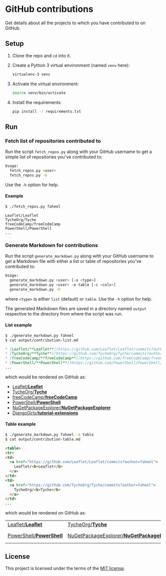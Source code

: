 # GitHub contributions
Get details about all the projects to which you have contributed to on GitHub.

## Setup
1. Clone the repo and `cd` into it.

2. Create a Python 3 virtual environment (named `venv` here):
   ```bash
   virtualenv-3 venv
   ```

3. Activate the virtual environment:
   ```bash
   source venv/bin/activate
   ```

4. Install the requirements:
   ```bash
   pip install -r requirements.txt
   ```

## Run
### Fetch list of repositories contributed to
Run the script `fetch_repos.py` along with your GitHub username to get a simple
list of repositories you've contributed to:
```bash
Usage:
  fetch_repos.py <user>
  fetch_repos.py -h
```
Use the `-h` option for help.

#### Example
```bash
$ ./fetch_repos.py faheel
```
```
Leaflet/Leaflet
TycheOrg/Tyche
freeCodeCamp/freeCodeCamp
PowerShell/PowerShell
...
```

### Generate Markdown for contributions
Run the script `generate_markdown.py` along with your GitHub username to get a
Markdown file with either a list or table of repositories you've contributed
to:
```bash
Usage:
  generate_markdown.py <user> [-o <type>]
  generate_markdown.py <user> -o table [-c <cols>]
  generate_markdown.py -h
```
where `<type>` is either `list` (default) or `table`. Use the `-h` option for help.

The generated Markdown files are saved in a directory named `output` respective
to the directory from where the script was run.

#### List example
```bash
$ ./generate_markdown.py faheel
$ cat output/contribution-list.md
```
```markdown
* [Leaflet/**Leaflet**](https://github.com/Leaflet/Leaflet/commits?author=faheel)
* [TycheOrg/**Tyche**](https://github.com/TycheOrg/Tyche/commits?author=faheel)
* [freeCodeCamp/**freeCodeCamp**](https://github.com/freeCodeCamp/freeCodeCamp/commits?author=faheel)
* [PowerShell/**PowerShell**](https://github.com/PowerShell/PowerShell/commits?author=faheel)
...
```
which would be rendered on GitHub as:
* [Leaflet/**Leaflet**](https://github.com/Leaflet/Leaflet/commits?author=faheel)
* [TycheOrg/**Tyche**](https://github.com/TycheOrg/Tyche/commits?author=faheel)
* [freeCodeCamp/**freeCodeCamp**](https://github.com/freeCodeCamp/freeCodeCamp/commits?author=faheel)
* [PowerShell/**PowerShell**](https://github.com/PowerShell/PowerShell/commits?author=faheel)
* [NuGetPackageExplorer/**NuGetPackageExplorer**](https://github.com/NuGetPackageExplorer/NuGetPackageExplorer/commits?author=faheel)
* [DjangoGirls/**tutorial-extensions**](https://github.com/DjangoGirls/tutorial-extensions/commits?author=faheel)

#### Table example
```bash
$ ./generate_markdown.py faheel -o table
$ cat output/contribution-table.md
```
```HTML
<table>
<tr>
<td>
  <a href="https://github.com/Leaflet/Leaflet/commits?author=faheel">
    Leaflet/<b>Leaflet</b>
  </a>
</td>
<td>
  <a href="https://github.com/TycheOrg/Tyche/commits?author=faheel">
    TycheOrg/<b>Tyche</b>
  </a>
</td>
...
```
which would be rendered on GitHub as:
<table>
<tr>
<td>
  <a href="https://github.com/Leaflet/Leaflet/commits?author=faheel">
    Leaflet/<b>Leaflet</b>
  </a>
</td>
<td>
  <a href="https://github.com/TycheOrg/Tyche/commits?author=faheel">
    TycheOrg/<b>Tyche</b>
  </a>
</td>
<td>
  <a href="https://github.com/freeCodeCamp/freeCodeCamp/commits?author=faheel">
    freeCodeCamp/<b>freeCodeCamp</b>
  </a>
</td>
</tr>

<tr>
<td>
  <a href="https://github.com/PowerShell/PowerShell/commits?author=faheel">
    PowerShell/<b>PowerShell</b>
  </a>
</td>
<td>
  <a href="https://github.com/NuGetPackageExplorer/NuGetPackageExplorer/commits?author=faheel">
    NuGetPackageExplorer/<b>NuGetPackageExplorer</b>
  </a>
</td>
<td>
  <a href="https://github.com/DjangoGirls/tutorial-extensions/commits?author=faheel">
    DjangoGirls/<b>tutorial-extensions</b>
  </a>
</td>
</tr>
</table>

## License
This project is licensed under the terms of the [MIT license](LICENSE).
